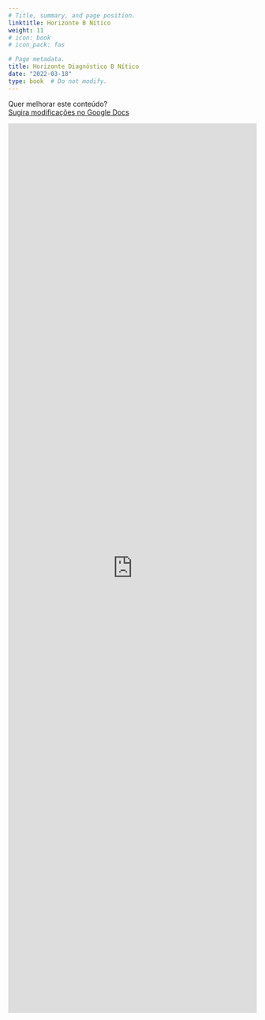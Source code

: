 ```yaml
---
# Title, summary, and page position.
linktitle: Horizonte B Nítico
weight: 11
# icon: book
# icon_pack: fas

# Page metadata.
title: Horizonte Diagnóstico B Nítico
date: "2022-03-18"
type: book  # Do not modify.
---
```


Quer melhorar este conteúdo?<br>
[<i class="fa fa-edit" aria-hidden="true"></i> Sugira modificações no Google Docs][edit]

[edit]: https://docs.google.com/document/d/12KuG4D5Trzc_hj50FOrraxTjjYpHNe6cJhoeNDKWAHM/edit?usp=sharing

<iframe frameborder="0" style="width: 100%; height: 1800px" src="https://docs.google.com/document/d/e/2PACX-1vSdkMdJvCL1Db3sd4K087Q-JyFQqLYSOykazMuvLb17Y__KC3lj_YOu3rq7oS3sg8tdBxJPqUOzwgss/pub?embedded=true"></iframe>
